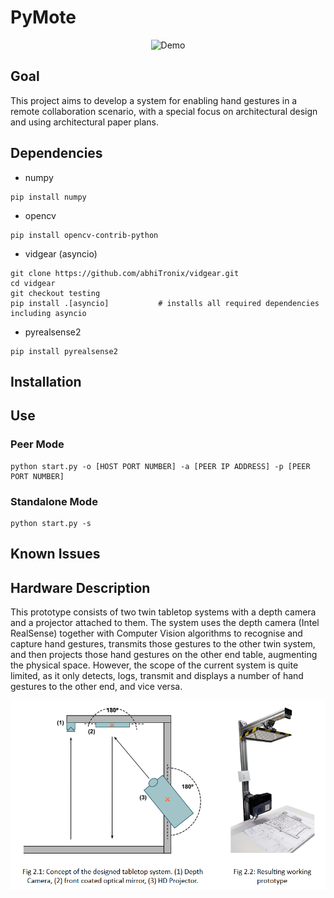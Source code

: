 # PyMote

<div align="center">
 
 ![Demo](https://snavas.github.io/img/image4.gif)

</div>

## Goal
 
This project aims to develop a system for enabling hand gestures in a remote collaboration scenario, with a special focus on architectural design and using architectural paper plans.

## Dependencies
- numpy
```
pip install numpy
```
- opencv
```
pip install opencv-contrib-python
```
- vidgear (asyncio)
```
git clone https://github.com/abhiTronix/vidgear.git
cd vidgear
git checkout testing
pip install .[asyncio]           # installs all required dependencies including asyncio 
```
- pyrealsense2
```
pip install pyrealsense2
```

## Installation

## Use

### Peer Mode
```
python start.py -o [HOST PORT NUMBER] -a [PEER IP ADDRESS] -p [PEER PORT NUMBER]
```
### Standalone Mode
```
python start.py -s
```
## Known Issues

## Hardware Description

This prototype consists of two twin tabletop systems with a depth camera and a projector attached to them. The system uses the depth camera (Intel RealSense) together with Computer Vision algorithms to recognise and capture hand gestures, transmits those gestures to the other twin system, and then projects those hand gestures on the other end table, augmenting the physical space. However, the scope of the current system is quite limited, as it only detects, logs, transmit and displays a number of hand gestures to the other end, and vice versa.

![Prototype](https://raw.githubusercontent.com/snavas/snavas.github.io/master/img/prototype.png)

